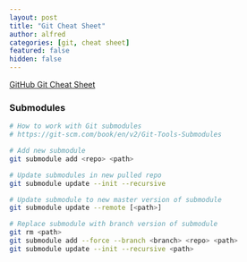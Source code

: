 ```yaml
---
layout: post
title: "Git Cheat Sheet"
author: alfred
categories: [git, cheat sheet]
featured: false
hidden: false
---
```


[GitHub Git Cheat Sheet](https://education.github.com/git-cheat-sheet-education.pdf)

### Submodules

```sh
# How to work with Git submodules
# https://git-scm.com/book/en/v2/Git-Tools-Submodules

# Add new submodule
git submodule add <repo> <path>

# Update submodules in new pulled repo
git submodule update --init --recursive

# Update submodule to new master version of submodule
git submodule update --remote [<path>]

# Replace submodule with branch version of submodule
git rm <path>
git submodule add --force --branch <branch> <repo> <path>
git submodule update --init --recursive <path>
```
